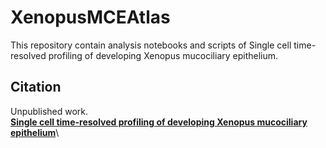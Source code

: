 # XenopusMCEAtlas

This repository contain analysis notebooks and scripts of Single cell time-resolved profiling of developing Xenopus mucociliary epithelium.


## Citation
Unpublished work.\
[**Single cell time-resolved profiling of developing Xenopus mucociliary epithelium**]()\

